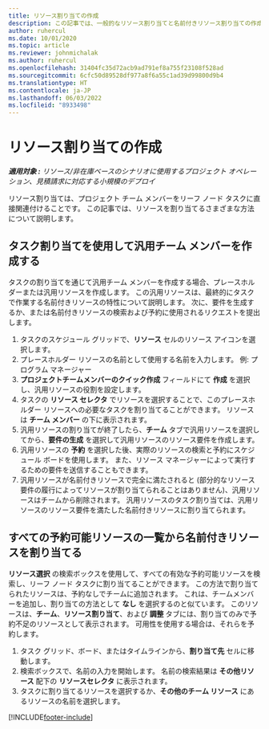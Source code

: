 ```yaml
---
title: リソース割り当ての作成
description: この記事では、一般的なリソース割り当てと名前付きリソース割り当ての作成について説明します。
author: ruhercul
ms.date: 10/01/2020
ms.topic: article
ms.reviewer: johnmichalak
ms.author: ruhercul
ms.openlocfilehash: 31404fc35d72acb9ad791ef8a755f23108f528ad
ms.sourcegitcommit: 6cfc50d89528df977a8f6a55c1ad39d99800d9b4
ms.translationtype: HT
ms.contentlocale: ja-JP
ms.lasthandoff: 06/03/2022
ms.locfileid: "8933498"
---
```

# <a name="create-resource-assignments"></a>リソース割り当ての作成

_**適用対象 :** リソース/非在庫ベースのシナリオに使用するプロジェクト オペレーション、見積請求に対応する小規模のデプロイ_


リソース割り当ては、プロジェクト チーム メンバーをリーフ ノード タスクに直接関連付けることです。 この記事では、リソースを割り当てるさまざまな方法について説明します。

## <a name="create-a-generic-team-member-through-task-assignment"></a>タスク割り当てを使用して汎用チーム メンバーを作成する


タスクの割り当てを通じて汎用チーム メンバーを作成する場合、プレースホルダーまたは汎用リソースを作成します。 この汎用リソースは、最終的にタスクで作業する名前付きリソースの特性について説明します。 次に、要件を生成するか、または名前付きリソースの検索および予約に使用されるリクエストを提出します。

1. タスクのスケジュール グリッドで、**リソース** セルのリソース アイコンを選択します。
2. プレースホルダー リソースの名前として使用する名前を入力します。 例: プログラム マネージャー
3. **プロジェクトチームメンバーのクイック作成** フィールドにて **作成** を選択し、汎用リソースの役割を設定します。
4. タスクの **リソース セレクタ** でリソースを選択することで、このプレースホルダー リソースへの必要なタスクを割り当てることができます。 リソースは **チーム メンバー** の下に表示されます。
5. 汎用リソースの割り当てが終了したら、**チーム** タブで汎用リソースを選択してから、**要件の生成** を選択して汎用リソースのリソース要件を作成します。
6. 汎用リソースの **予約** を選択した後、実際のリソースの検索と予約にスケジュール ボードを使用します。 また、リソース マネージャーによって実行するための要件を送信することもできます。
7. 汎用リソースが名前付きリソースで完全に満たされると (部分的なリソース要件の履行によってリソースが割り当てられることはありません)、汎用リソースはチームから削除されます。 汎用リソースのタスク割り当ては、汎用リソースのリソース要件を満たした名前付きリソースに割り当てられます。

## <a name="assign-a-named-resource-from-the-list-of-all-bookable-resources"></a>すべての予約可能リソースの一覧から名前付きリソースを割り当てる

**リソース選択** の検索ボックスを使用して、すべての有効な予約可能リソースを検索し、リーフ ノード タスクに割り当てることができます。 この方法で割り当てられたリソースは、予約なしでチームに追加されます。 これは、チームメンバーを追加し、割り当ての方法として **なし** を選択するのと似ています。 このリソースは、**チーム**、**リソース割り当て**、および **調整** タブには、割り当てのみで予約不足のリソースとして表示されます。 可用性を使用する場合は、それらを予約します。

1. タスク グリッド、ボード、またはタイムラインから、**割り当て先** セルに移動します。
2. 検索ボックスで、名前の入力を開始します。 名前の検索結果は **その他リソース** 配下の **リソースセレクタ** に表示されます。
3. タスクに割り当てるリソースを選択するか、**その他のチーム リソース** にあるリソースの名前を選択します。


[!INCLUDE[footer-include](../includes/footer-banner.md)]